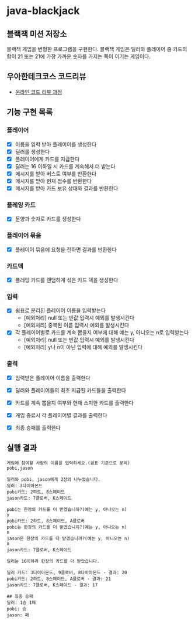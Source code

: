 # java-blackjack

## 블랙잭 미션 저장소
블랙잭 게임을 변형한 프로그램을 구현한다. 블랙잭 게임은 딜러와 플레이어 중 카드의 합이 21 또는 21에 가장 가까운 숫자를 가지는 쪽이 이기는 게임이다.

## 우아한테크코스 코드리뷰

- [온라인 코드 리뷰 과정](https://github.com/woowacourse/woowacourse-docs/blob/master/maincourse/README.md)


## 기능 구현 목록

### 플레이어
- [x] 이름을 입력 받아 플레이어를 생성한다
- [x] 딜러를 생성한다
- [x] 플레이어에게 카드를 지급한다
- [x] 딜러는 16 이하일 시 카드를 계속해서 더 받는다
- [x] 메시지를 받아 버스트 여부를 반환한다
- [x] 메시지를 받아 현재 점수를 반환한다
- [x] 메시지를 받아 카드 보유 상태와 결과를 반환한다

### 플레잉 카드
- [x] 문양과 숫자로 카드를 생성한다

### 플레이어 묶음
- [x] 플레이어 묶음에 요청을 전하면 결과를 반환한다

### 카드덱
- [x] 플레잉 카드를 랜덤하게 섞은 카드 덱을 생성한다

### 입력
- [x] 쉼표로 분리된 플레이어 이름을 입력받는다
    - [예외처리] null 또는 빈값 입력시 예외를 발생시킨다
    - [예외처리] 중복된 이름 입력시 예외를 발생시킨다
- [x] 각 플레이어별로 카드를 계속 뽑을지 여부에 대해 예는 y, 아니오는 n로 입력받는다
    - [예외처리] null 또는 빈값 입력시 예외를 발생시킨다
    - [예외처리] y나 n이 아닌 입력에 대해 예외를 발생시킨다

### 출력
- [x] 입력받은 플레이어 이름을 출력한다
- [x] 딜러와 플레이어들의 최초 지급된 카드들을 출력한다
- [x] 카드를 계속 뽑을지 여부와 현재 소지한 카드를 출력한다
- [x] 게임 종료시 각 플레이어별 결과를 출력한다
- [x] 최종 승패를 출력한다


## 실행 결과

```
게임에 참여할 사람의 이름을 입력하세요.(쉼표 기준으로 분리)
pobi,jason

딜러와 pobi, jason에게 2장의 나누었습니다.
딜러: 3다이아몬드
pobi카드: 2하트, 8스페이드
jason카드: 7클로버, K스페이드

pobi는 한장의 카드를 더 받겠습니까?(예는 y, 아니오는 n)
y
pobi카드: 2하트, 8스페이드, A클로버
pobi는 한장의 카드를 더 받겠습니까?(예는 y, 아니오는 n)
n
jason은 한장의 카드를 더 받겠습니까?(예는 y, 아니오는 n)
n
jason카드: 7클로버, K스페이드

딜러는 16이하라 한장의 카드를 더 받았습니다.

딜러 카드: 3다이아몬드, 9클로버, 8다이아몬드 - 결과: 20
pobi카드: 2하트, 8스페이드, A클로버 - 결과: 21
jason카드: 7클로버, K스페이드 - 결과: 17

## 최종 승패
딜러: 1승 1패
pobi: 승
jason: 패
```

